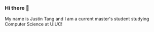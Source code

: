 ### Hi there 👋
My name is Justin Tang and I am a current master's student studying Computer Science at UIUC!

